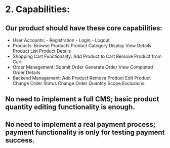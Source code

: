 # 2. Capabilities:
## Our product should have these core capabilities:
- User Accounts:
      - Registration
      - Login
      - Logout
- Products:  Browse Products  Product Category Display  View Details  Product List  Product Details
- Shopping Cart Functionality:
      Add Product to Cart
      Remove Product from Cart
- Order Management: 
      Submit Order
      Generate Order
      View Completed Order Details
- Backend Management:
      Add Product
      Remove Product
      Edit Product
      Change Order Status
      Change Order Quantity
Scope Exclusions:
## No need to implement a full CMS; basic product quantity editing functionality is enough.
## No need to implement a real payment process; payment functionality is only for testing payment success.
